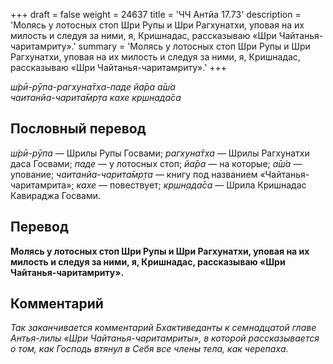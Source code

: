 +++
draft = false
weight = 24637
title = 'ЧЧ Антйа 17.73'
description = 'Молясь у лотосных стоп Шри Рупы и Шри Рагхунатхи, уповая на их милость и следуя за ними, я, Кришнадас, рассказываю «Шри Чайтанья-чаритамриту».'
summary = 'Молясь у лотосных стоп Шри Рупы и Шри Рагхунатхи, уповая на их милость и следуя за ними, я, Кришнадас, рассказываю «Шри Чайтанья-чаритамриту».'
+++

_ш́рӣ-рӯпа-рагхуна̄тха-паде йа̄ра а̄ш́а  
чаитанйа-чарита̄мр̣та кахе кр̣шн̣ада̄са_

## Пословный перевод

_ш́рӣ_\-_рӯпа_ — Шрилы Рупы Госвами; _рагхуна̄тха_ — Шрилы Рагхунатхи даса Госвами; _паде_ — у лотосных стоп; _йа̄ра_ — на которые; _а̄ш́а_ — упование; _чаитанйа_\-_чарита̄мр̣та_ — книгу под названием «Чайтанья-чаритамрита»; _кахе_ — повествует; _кр̣шн̣ада̄са_ — Шрила Кришнадас Кавираджа Госвами.

## Перевод

**Молясь у лотосных стоп Шри Рупы и Шри Рагхунатхи, уповая на их милость и следуя за ними, я, Кришнадас, рассказываю «Шри Чайтанья-чаритамриту».**

## Комментарий

_Так заканчивается комментарий Бхактиведанты к семнадцатой главе Антья-лилы «Шри Чайтанья-чаритамриты», в которой рассказывается о том, как Господь втянул в Себя все члены тела, как черепаха._
